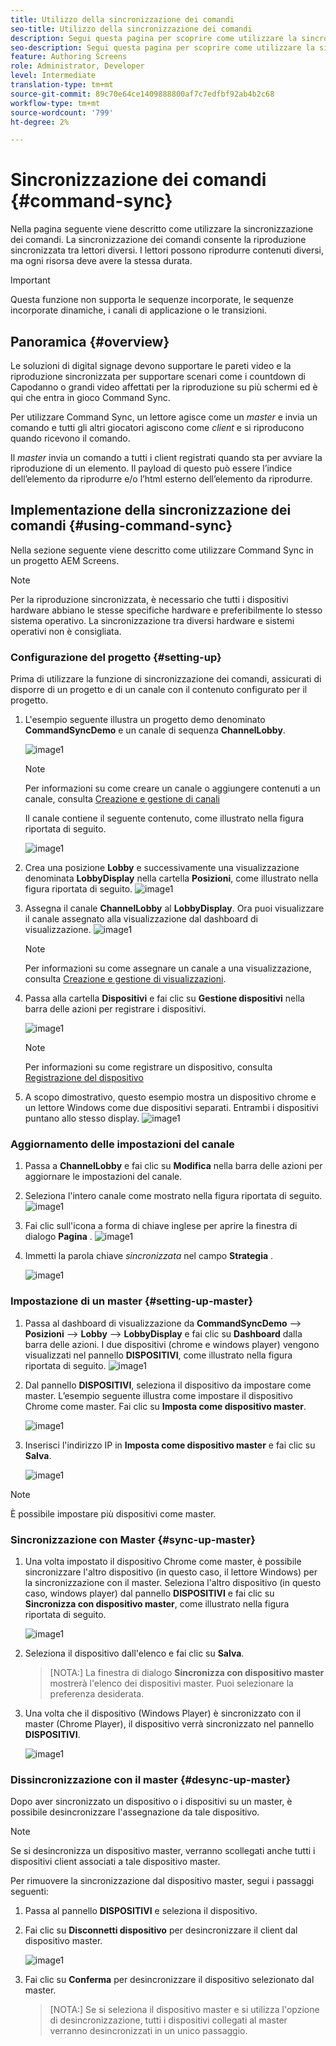 ```yaml
---
title: Utilizzo della sincronizzazione dei comandi
seo-title: Utilizzo della sincronizzazione dei comandi
description: Segui questa pagina per scoprire come utilizzare la sincronizzazione dei comandi.
seo-description: Segui questa pagina per scoprire come utilizzare la sincronizzazione dei comandi.
feature: Authoring Screens
role: Administrator, Developer
level: Intermediate
translation-type: tm+mt
source-git-commit: 89c70e64ce1409888800af7c7edfbf92ab4b2c68
workflow-type: tm+mt
source-wordcount: '799'
ht-degree: 2%

---
```



# Sincronizzazione dei comandi {#command-sync}

Nella pagina seguente viene descritto come utilizzare la sincronizzazione dei comandi. La sincronizzazione dei comandi consente la riproduzione sincronizzata tra lettori diversi. I lettori possono riprodurre contenuti diversi, ma ogni risorsa deve avere la stessa durata.

>[!IMPORTANT]
>
>Questa funzione non supporta le sequenze incorporate, le sequenze incorporate dinamiche, i canali di applicazione o le transizioni.

## Panoramica {#overview}

Le soluzioni di digital signage devono supportare le pareti video e la riproduzione sincronizzata per supportare scenari come i countdown di Capodanno o grandi video affettati per la riproduzione su più schermi ed è qui che entra in gioco Command Sync.

Per utilizzare Command Sync, un lettore agisce come un *master* e invia un comando e tutti gli altri giocatori agiscono come *client* e si riproducono quando ricevono il comando.

Il *master* invia un comando a tutti i client registrati quando sta per avviare la riproduzione di un elemento. Il payload di questo può essere l’indice dell’elemento da riprodurre e/o l’html esterno dell’elemento da riprodurre.

## Implementazione della sincronizzazione dei comandi {#using-command-sync}

Nella sezione seguente viene descritto come utilizzare Command Sync in un progetto AEM Screens.

>[!NOTE]
>
>Per la riproduzione sincronizzata, è necessario che tutti i dispositivi hardware abbiano le stesse specifiche hardware e preferibilmente lo stesso sistema operativo. La sincronizzazione tra diversi hardware e sistemi operativi non è consigliata.

### Configurazione del progetto {#setting-up}

Prima di utilizzare la funzione di sincronizzazione dei comandi, assicurati di disporre di un progetto e di un canale con il contenuto configurato per il progetto.

1. L&#39;esempio seguente illustra un progetto demo denominato **CommandSyncDemo** e un canale di sequenza **ChannelLobby**.

   ![image1](assets/command-sync/command-sync1-1.png)

   >[!NOTE]
   >
   >Per informazioni su come creare un canale o aggiungere contenuti a un canale, consulta [Creazione e gestione di canali](/help/user-guide/managing-channels.md)

   Il canale contiene il seguente contenuto, come illustrato nella figura riportata di seguito.

   ![image1](assets/command-sync/command-sync2-1.png)

1. Crea una posizione **Lobby** e successivamente una visualizzazione denominata **LobbyDisplay** nella cartella **Posizioni**, come illustrato nella figura riportata di seguito.
   ![image1](assets/command-sync/command-sync3-1.png)

1. Assegna il canale **ChannelLobby** al **LobbyDisplay**. Ora puoi visualizzare il canale assegnato alla visualizzazione dal dashboard di visualizzazione.
   ![image1](assets/command-sync/command-sync4-1.png)

   >[!NOTE]
   >
   >Per informazioni su come assegnare un canale a una visualizzazione, consulta [Creazione e gestione di visualizzazioni](/help/user-guide/managing-displays.md).

1. Passa alla cartella **Dispositivi** e fai clic su **Gestione dispositivi** nella barra delle azioni per registrare i dispositivi.

   ![image1](assets/command-sync5.png)

   >[!NOTE]
   >
   >Per informazioni su come registrare un dispositivo, consulta [Registrazione del dispositivo](/help/user-guide/device-registration.md)

1. A scopo dimostrativo, questo esempio mostra un dispositivo chrome e un lettore Windows come due dispositivi separati. Entrambi i dispositivi puntano allo stesso display.
   ![image1](assets/command-sync6.png)

### Aggiornamento delle impostazioni del canale

1. Passa a **ChannelLobby** e fai clic su **Modifica** nella barra delle azioni per aggiornare le impostazioni del canale.

1. Seleziona l&#39;intero canale come mostrato nella figura riportata di seguito.
   ![image1](assets/command-sync/command-sync7-1.png)

1. Fai clic sull&#39;icona a forma di chiave inglese per aprire la finestra di dialogo **Pagina** .
   ![image1](assets/command-sync/command-sync8-1.png)

1. Immetti la parola chiave *sincronizzata* nel campo **Strategia** .

   ![image1](assets/command-sync/command-sync9-1.png)


### Impostazione di un master {#setting-up-master}

1. Passa al dashboard di visualizzazione da **CommandSyncDemo** —> **Posizioni** —> **Lobby** —> **LobbyDisplay** e fai clic su **Dashboard** dalla barra delle azioni.
I due dispositivi (chrome e windows player) vengono visualizzati nel pannello **DISPOSITIVI**, come illustrato nella figura riportata di seguito.
   ![image1](assets/command-sync/command-sync10-1.png)

1. Dal pannello **DISPOSITIVI**, seleziona il dispositivo da impostare come master. L’esempio seguente illustra come impostare il dispositivo Chrome come master. Fai clic su **Imposta come dispositivo master**.

   ![image1](assets/command-sync/command-sync11-1.png)

1. Inserisci l&#39;indirizzo IP in **Imposta come dispositivo master** e fai clic su **Salva**.

   ![image1](assets/command-sync/command-sync12-1.png)

>[!NOTE]
>
>È possibile impostare più dispositivi come master.

### Sincronizzazione con Master {#sync-up-master}

1. Una volta impostato il dispositivo Chrome come master, è possibile sincronizzare l&#39;altro dispositivo (in questo caso, il lettore Windows) per la sincronizzazione con il master.
Seleziona l&#39;altro dispositivo (in questo caso, windows player) dal pannello **DISPOSITIVI** e fai clic su **Sincronizza con dispositivo master**, come illustrato nella figura riportata di seguito.

   ![image1](assets/command-sync/command-sync13-1.png)

1. Seleziona il dispositivo dall&#39;elenco e fai clic su **Salva**.

   >[NOTA:]
   > La finestra di dialogo **Sincronizza con dispositivo master** mostrerà l&#39;elenco dei dispositivi master. Puoi selezionare la preferenza desiderata.

1. Una volta che il dispositivo (Windows Player) è sincronizzato con il master (Chrome Player), il dispositivo verrà sincronizzato nel pannello **DISPOSITIVI**.

   ![image1](assets/command-sync/command-sync14-1.png)

### Dissincronizzazione con il master {#desync-up-master}

Dopo aver sincronizzato un dispositivo o i dispositivi su un master, è possibile desincronizzare l&#39;assegnazione da tale dispositivo.

>[!NOTE]
>
>Se si desincronizza un dispositivo master, verranno scollegati anche tutti i dispositivi client associati a tale dispositivo master.

Per rimuovere la sincronizzazione dal dispositivo master, segui i passaggi seguenti:

1. Passa al pannello **DISPOSITIVI** e seleziona il dispositivo.

1. Fai clic su **Disconnetti dispositivo** per desincronizzare il client dal dispositivo master.

   ![image1](assets/command-sync/command-sync15-1.png)

1. Fai clic su **Conferma** per desincronizzare il dispositivo selezionato dal master.

   >[NOTA:]
   > Se si seleziona il dispositivo master e si utilizza l&#39;opzione di desincronizzazione, tutti i dispositivi collegati al master verranno desincronizzati in un unico passaggio.
